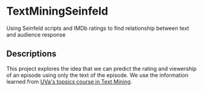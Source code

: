 # TextMiningSeinfeld
Using Seinfeld scripts and IMDb ratings to find relationship between text and audience response

## Descriptions
This project explores the idea that we can predict the rating and viewership of an episode using only the text of the episode. We use the information learned from [UVa's topsics course in Text Mining](http://www.cs.virginia.edu/~hw5x/Course/CS6501-Text-Mining/_site/). 
